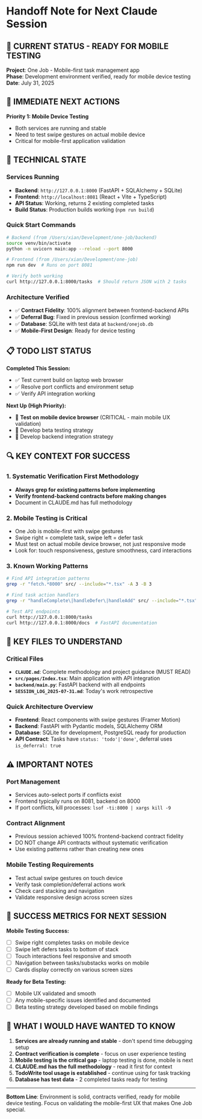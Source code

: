 # Handoff Note for Next Claude Session

## 📍 CURRENT STATUS - READY FOR MOBILE TESTING

**Project**: One Job - Mobile-first task management app  
**Phase**: Development environment verified, ready for mobile device testing  
**Date**: July 31, 2025

## 🎯 IMMEDIATE NEXT ACTIONS

**Priority 1: Mobile Device Testing** 
- Both services are running and stable
- Need to test swipe gestures on actual mobile device
- Critical for mobile-first application validation

## 🔧 TECHNICAL STATE

### Services Running
- **Backend**: `http://127.0.0.1:8000` (FastAPI + SQLAlchemy + SQLite)
- **Frontend**: `http://localhost:8081` (React + Vite + TypeScript)
- **API Status**: Working, returns 2 existing completed tasks
- **Build Status**: Production builds working (`npm run build`)

### Quick Start Commands
```bash
# Backend (from /Users/xian/Development/one-job/backend)
source venv/bin/activate
python -m uvicorn main:app --reload --port 8000

# Frontend (from /Users/xian/Development/one-job)
npm run dev  # Runs on port 8081

# Verify both working
curl http://127.0.0.1:8000/tasks  # Should return JSON with 2 tasks
```

### Architecture Verified
- ✅ **Contract Fidelity**: 100% alignment between frontend-backend APIs
- ✅ **Deferral Bug**: Fixed in previous session (confirmed working)
- ✅ **Database**: SQLite with test data at `backend/onejob.db`
- ✅ **Mobile-First Design**: Ready for device testing

## 📋 TODO LIST STATUS

**Completed This Session:**
- ✅ Test current build on laptop web browser
- ✅ Resolve port conflicts and environment setup
- ✅ Verify API integration working

**Next Up (High Priority):**
- 🔄 **Test on mobile device browser** (CRITICAL - main mobile UX validation)
- 🔄 Develop beta testing strategy
- 🔄 Develop backend integration strategy

## 🔍 KEY CONTEXT FOR SUCCESS

### 1. Systematic Verification First Methodology
- **Always grep for existing patterns before implementing**
- **Verify frontend-backend contracts before making changes**
- Document in CLAUDE.md has full methodology

### 2. Mobile Testing is Critical
- One Job is mobile-first with swipe gestures
- Swipe right = complete task, swipe left = defer task
- Must test on actual mobile device browser, not just responsive mode
- Look for: touch responsiveness, gesture smoothness, card interactions

### 3. Known Working Patterns
```bash
# Find API integration patterns
grep -r "fetch.*8000" src/ --include="*.tsx" -A 3 -B 3

# Find task action handlers  
grep -r "handleComplete\|handleDefer\|handleAdd" src/ --include="*.tsx" -A 5 -B 5

# Test API endpoints
curl http://127.0.0.1:8000/tasks
curl http://127.0.0.1:8000/docs  # FastAPI documentation
```

## 📁 KEY FILES TO UNDERSTAND

### Critical Files
- **`CLAUDE.md`**: Complete methodology and project guidance (MUST READ)
- **`src/pages/Index.tsx`**: Main application with API integration
- **`backend/main.py`**: FastAPI backend with all endpoints
- **`SESSION_LOG_2025-07-31.md`**: Today's work retrospective

### Quick Architecture Overview
- **Frontend**: React components with swipe gestures (Framer Motion)
- **Backend**: FastAPI with Pydantic models, SQLAlchemy ORM
- **Database**: SQLite for development, PostgreSQL ready for production
- **API Contract**: Tasks have `status: 'todo'|'done'`, deferral uses `is_deferral: true`

## ⚠️ IMPORTANT NOTES

### Port Management
- Services auto-select ports if conflicts exist
- Frontend typically runs on 8081, backend on 8000
- If port conflicts, kill processes: `lsof -ti:8000 | xargs kill -9`

### Contract Alignment
- Previous session achieved 100% frontend-backend contract fidelity
- DO NOT change API contracts without systematic verification
- Use existing patterns rather than creating new ones

### Mobile Testing Requirements
- Test actual swipe gestures on touch device
- Verify task completion/deferral actions work
- Check card stacking and navigation
- Validate responsive design across screen sizes

## 🚀 SUCCESS METRICS FOR NEXT SESSION

**Mobile Testing Success:**
- [ ] Swipe right completes tasks on mobile device
- [ ] Swipe left defers tasks to bottom of stack
- [ ] Touch interactions feel responsive and smooth
- [ ] Navigation between tasks/substacks works on mobile
- [ ] Cards display correctly on various screen sizes

**Ready for Beta Testing:**
- [ ] Mobile UX validated and smooth
- [ ] Any mobile-specific issues identified and documented
- [ ] Beta testing strategy developed based on mobile findings

## 🎯 WHAT I WOULD HAVE WANTED TO KNOW

1. **Services are already running and stable** - don't spend time debugging setup
2. **Contract verification is complete** - focus on user experience testing
3. **Mobile testing is the critical gap** - laptop testing is done, mobile is next
4. **CLAUDE.md has the full methodology** - read it first for context
5. **TodoWrite tool usage is established** - continue using for task tracking
6. **Database has test data** - 2 completed tasks ready for testing

---

**Bottom Line**: Environment is solid, contracts verified, ready for mobile device testing. Focus on validating the mobile-first UX that makes One Job special.